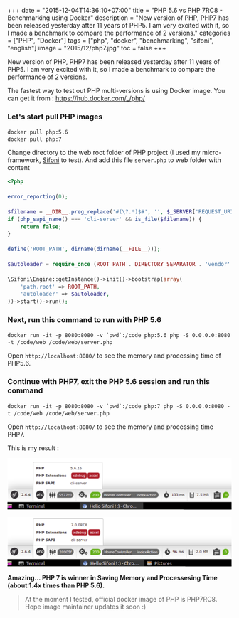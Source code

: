 +++
date = "2015-12-04T14:36:10+07:00"
title = "PHP 5.6 vs PHP 7RC8 - Benchmarking using Docker"
description = "New version of PHP, PHP7 has been released yesterday after 11 years of PHP5. I am very excited with it, so I made a benchmark to compare the performance of 2 versions."
categories = ["PHP", "Docker"]
tags = ["php", "docker", "benchmarking", "sifoni", "english"]
image = "2015/12/php7.jpg"
toc = false
+++

New version of PHP, PHP7 has been released yesterday after 11 years of PHP5. I am very excited with it, so I made a benchmark to compare the performance of 2 versions.

The fastest way to test out PHP multi-versions is using Docker image. You can get it from : https://hub.docker.com/_/php/

### Let's start pull PHP images

```shell
docker pull php:5.6
docker pull php:7
```

Change directory to the web root folder of PHP project (I used my micro-framework, [Sifoni](https://github.com/ndksolution/sifoni-framework) to test). And add this file `server.php` to web folder with content

```php
<?php

error_reporting(0);

$filename = __DIR__.preg_replace('#(\?.*)$#', '', $_SERVER['REQUEST_URI']);
if (php_sapi_name() === 'cli-server' && is_file($filename)) {
    return false;
}

define('ROOT_PATH', dirname(dirname(__FILE__)));

$autoloader = require_once (ROOT_PATH . DIRECTORY_SEPARATOR . 'vendor' . DIRECTORY_SEPARATOR . 'autoload.php');

\Sifoni\Engine::getInstance()->init()->bootstrap(array(
    'path.root' => ROOT_PATH,
    'autoloader' => $autoloader,
))->start()->run();
```

### Next, run this command to run with PHP 5.6

```shell
docker run -it -p 8080:8080 -v `pwd`:/code php:5.6 php -S 0.0.0.0:8080 -t /code/web /code/web/server.php
```

Open `http://localhost:8080/` to see the memory and processing time of PHP5.6.

### Continue with PHP7, exit the PHP 5.6 session and run this command

```shell
docker run -it -p 8080:8080 -v `pwd`:/code php:7 php -S 0.0.0.0:8080 -t /code/web /code/web/server.php
```

Open `http://localhost:8080/` to see the memory and processing time PHP7.

This is my result :

![PHP 5.6 benchmarking result](/images/2015/12/benchmarking_php5_6.png)

![PHP PHP 7 RC8 benchmarking result](/images/2015/12/benchmarking_php7.png)

**Amazing... PHP 7 is winner in Saving Memory and Processesing Time (about 1.4x times than PHP 5.6).**

> At the moment I tested, official docker image of PHP is PHP7RC8. Hope image maintainer updates it soon :)
